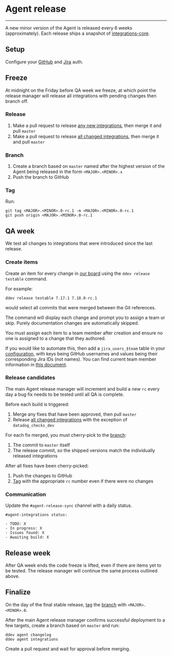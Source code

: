 # Agent release

-----

A new minor version of the Agent is released every 6 weeks (approximately). Each release
ships a snapshot of [integrations-core](https://github.com/DataDog/integrations-core).

## Setup

Configure your [GitHub](../ddev/configuration.md#github) and [Jira](../ddev/configuration.md#jira) auth.

## Freeze

At midnight on the Friday before QA week we freeze, at which point the release manager will release
all integrations with pending changes then branch off.

### Release

1. Make a pull request to release [any new integrations](integration_release.md#new-integrations), then merge it and pull `master`
1. Make a pull request to release [all changed integrations](integration_release.md#bulk-releases), then merge it and pull `master`

### Branch

1. Create a branch based on `master` named after the highest version of the Agent being released in the form `<MAJOR>.<MINOR>.x`
1. Push the branch to GitHub

### Tag

Run:

```
git tag <MAJOR>.<MINOR>.0-rc.1 -m <MAJOR>.<MINOR>.0-rc.1
git push origin <MAJOR>.<MINOR>.0-rc.1
```

## QA week

We test all changes to integrations that were introduced since the last release.

### Create items

Create an item for every change in [our board](https://datadoghq.atlassian.net/jira/software/projects/AR/boards/220) using
the `ddev release testable` command.

For example:

```
ddev release testable 7.17.1 7.18.0-rc.1
```

would select all commits that were merged between the Git references.

The command will display each change and prompt you to assign a team or skip. Purely documentation changes are automatically skipped.

You must assign each item to a team member after creation and ensure no one is assigned to a change that they authored.

If you would like to automate this, then add a `jira_users_$team` table in your [configuration](../ddev/configuration.md), with
keys being GitHub usernames and values being their corresponding Jira IDs (not names). You can find current team member information
in [this document](https://github.com/DataDog/devops/wiki/GitHub-usernames-and-Jira-IDs).

### Release candidates

The main Agent release manager will increment and build a new `rc` every day a bug fix needs to be tested until all QA is complete.

Before each build is triggered:

1. Merge any fixes that have been approved, then pull `master`
1. Release [all changed integrations](integration_release.md#bulk-releases) with the exception of `datadog_checks_dev`

For each fix merged, you must cherry-pick to the [branch](#branch):

1. The commit to `master` itself
1. The release commit, so the shipped versions match the individually released integrations

After all fixes have been cherry-picked:

1. Push the changes to GitHub
1. [Tag](#tag) with the appropriate `rc` number even if there were no changes

### Communication

Update the `#agent-release-sync` channel with a daily status.

```
#agent-integrations status:

- TODO: X
- In progress: X
- Issues found: X
- Awaiting build: X
```

## Release week

After QA week ends the code freeze is lifted, even if there are items yet to be tested. The release manager will continue
the same process outlined above.

## Finalize

On the day of the final stable release, [tag](#tag) the [branch](#branch) with `<MAJOR>.<MINOR>.0`.

After the main Agent release manager confirms successful deployment to a few targets, create a branch based on `master` and run:

```
ddev agent changelog
ddev agent integrations
```

Create a pull request and wait for approval before merging.
